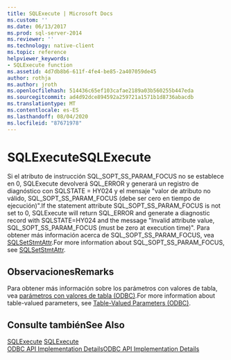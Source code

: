 ```yaml
---
title: SQLExecute | Microsoft Docs
ms.custom: ''
ms.date: 06/13/2017
ms.prod: sql-server-2014
ms.reviewer: ''
ms.technology: native-client
ms.topic: reference
helpviewer_keywords:
- SQLExecute function
ms.assetid: 4d7db8b6-611f-4fe4-be85-2a407059de45
author: rothja
ms.author: jroth
ms.openlocfilehash: 514436c65ef103cafae2189a03b560255b447eda
ms.sourcegitcommit: ad4d92dce894592a259721a1571b1d8736abacdb
ms.translationtype: MT
ms.contentlocale: es-ES
ms.lasthandoff: 08/04/2020
ms.locfileid: "87671978"
---
```

# <a name="sqlexecute"></a><span data-ttu-id="76538-102">SQLExecute</span><span class="sxs-lookup"><span data-stu-id="76538-102">SQLExecute</span></span>
  <span data-ttu-id="76538-103">Si el atributo de instrucción SQL_SOPT_SS_PARAM_FOCUS no se establece en 0, SQLExecute devolverá SQL_ERROR y generará un registro de diagnóstico con SQLSTATE = HY024 y el mensaje "valor de atributo no válido, SQL_SOPT_SS_PARAM_FOCUS (debe ser cero en tiempo de ejecución)".</span><span class="sxs-lookup"><span data-stu-id="76538-103">If the statement attribute SQL_SOPT_SS_PARAM_FOCUS is not set to 0, SQLExecute will return SQL_ERROR and generate a diagnostic record with SQLSTATE=HY024 and the message "Invalid attribute value, SQL_SOPT_SS_PARAM_FOCUS (must be zero at execution time)".</span></span> <span data-ttu-id="76538-104">Para obtener más información acerca de SQL_SOPT_SS_PARAM_FOCUS, vea [SQLSetStmtAttr](sqlsetstmtattr.md).</span><span class="sxs-lookup"><span data-stu-id="76538-104">For more information about SQL_SOPT_SS_PARAM_FOCUS, see [SQLSetStmtAttr](sqlsetstmtattr.md).</span></span>  
  
## <a name="remarks"></a><span data-ttu-id="76538-105">Observaciones</span><span class="sxs-lookup"><span data-stu-id="76538-105">Remarks</span></span>  
 <span data-ttu-id="76538-106">Para obtener más información sobre los parámetros con valores de tabla, vea [parámetros con valores de tabla &#40;ODBC&#41;](../native-client-odbc-table-valued-parameters/table-valued-parameters-odbc.md).</span><span class="sxs-lookup"><span data-stu-id="76538-106">For more information about table-valued parameters, see [Table-Valued Parameters &#40;ODBC&#41;](../native-client-odbc-table-valued-parameters/table-valued-parameters-odbc.md).</span></span>  
  
## <a name="see-also"></a><span data-ttu-id="76538-107">Consulte también</span><span class="sxs-lookup"><span data-stu-id="76538-107">See Also</span></span>  
 <span data-ttu-id="76538-108">[SQLExecute](https://go.microsoft.com/fwlink/?LinkId=80708) </span><span class="sxs-lookup"><span data-stu-id="76538-108">[SQLExecute](https://go.microsoft.com/fwlink/?LinkId=80708) </span></span>  
 [<span data-ttu-id="76538-109">ODBC API Implementation Details</span><span class="sxs-lookup"><span data-stu-id="76538-109">ODBC API Implementation Details</span></span>](odbc-api-implementation-details.md)  
  
  
